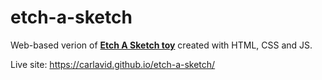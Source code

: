 # etch-a-sketch

Web-based verion of [**Etch A Sketch toy**](https://en.wikipedia.org/wiki/Etch_A_Sketch) created with HTML, CSS and JS.

Live site: https://carlavid.github.io/etch-a-sketch/